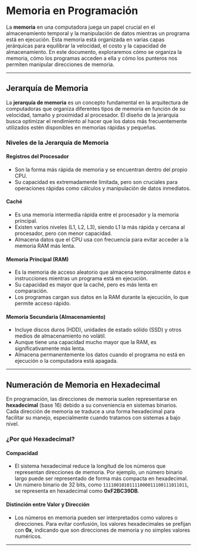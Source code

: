 # Memoria en Programación

La **memoria** en una computadora juega un papel crucial en el almacenamiento temporal y la manipulación de datos mientras un programa está en ejecución. Esta memoria está organizada en varias capas jerárquicas para equilibrar la velocidad, el costo y la capacidad de almacenamiento. En este documento, exploraremos cómo se organiza la memoria, cómo los programas acceden a ella y cómo los punteros nos permiten manipular direcciones de memoria.

---

## Jerarquía de Memoria

La **jerarquía de memoria** es un concepto fundamental en la arquitectura de computadoras que organiza diferentes tipos de memoria en función de su velocidad, tamaño y proximidad al procesador. El diseño de la jerarquía busca optimizar el rendimiento al hacer que los datos más frecuentemente utilizados estén disponibles en memorias rápidas y pequeñas.

### Niveles de la Jerarquía de Memoria

#### Registros del Procesador

- Son la forma más rápida de memoria y se encuentran dentro del propio CPU.
- Su capacidad es extremadamente limitada, pero son cruciales para operaciones rápidas como cálculos y manipulación de datos inmediatos.

#### Caché

- Es una memoria intermedia rápida entre el procesador y la memoria principal.
- Existen varios niveles (L1, L2, L3), siendo L1 la más rápida y cercana al procesador, pero con menor capacidad.
- Almacena datos que el CPU usa con frecuencia para evitar acceder a la memoria RAM más lenta.

#### Memoria Principal (RAM)

- Es la memoria de acceso aleatorio que almacena temporalmente datos e instrucciones mientras un programa está en ejecución.
- Su capacidad es mayor que la caché, pero es más lenta en comparación.
- Los programas cargan sus datos en la RAM durante la ejecución, lo que permite acceso rápido.

#### Memoria Secundaria (Almacenamiento)

- Incluye discos duros (HDD), unidades de estado sólido (SSD) y otros medios de almacenamiento no volátil.
- Aunque tiene una capacidad mucho mayor que la RAM, es significativamente más lenta.
- Almacena permanentemente los datos cuando el programa no está en ejecución o la computadora está apagada.

---

## Numeración de Memoria en Hexadecimal

En programación, las direcciones de memoria suelen representarse en **hexadecimal** (base 16) debido a su conveniencia en sistemas binarios. Cada dirección de memoria se traduce a una forma hexadecimal para facilitar su manejo, especialmente cuando tratamos con sistemas a bajo nivel.

### ¿Por qué Hexadecimal?

#### Compacidad

- El sistema hexadecimal reduce la longitud de los números que representan direcciones de memoria. Por ejemplo, un número binario largo puede ser representado de forma más compacta en hexadecimal.
- Un número binario de 32 bits, como `11110010101111000011100111011011`, se representa en hexadecimal como **0xF2BC39DB**.

#### Distinción entre Valor y Dirección

- Los números en memoria pueden ser interpretados como valores o direcciones. Para evitar confusión, los valores hexadecimales se prefijan con **0x**, indicando que son direcciones de memoria y no simples valores numéricos.

---
